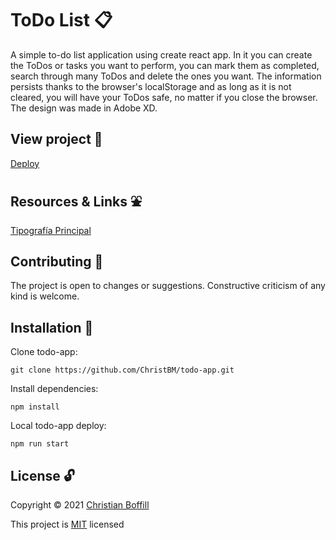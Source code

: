 # ToDo List :clipboard:

A simple to-do list application using create react app. In it you can create the ToDos or tasks you want to perform, you can mark them as completed, search through many ToDos and delete the ones you want. The information persists thanks to the browser's localStorage and as long as it is not cleared, you will have your ToDos safe, no matter if you close the browser. The design was made in Adobe XD.

## View project :rocket:
[Deploy](https://christbm.github.io/todo-app/)

## Resources & Links :fountain:
[Tipografía Principal](http://google-webfonts-helper.herokuapp.com/fonts/alata?subsets=latin "Alata")

## Contributing :raising_hand:
The project is open to changes or suggestions. Constructive criticism of any kind is welcome.

## Installation :electric_plug:
Clone todo-app:
```
git clone https://github.com/ChristBM/todo-app.git
 ```

Install dependencies:
```
npm install
```

Local todo-app deploy:
```
npm run start
```

## License :unlock:

Copyright © 2021 [Christian Boffill](https://github.com/ChristBM)

This project is [MIT](https://choosealicense.com/licenses/mit/) licensed
